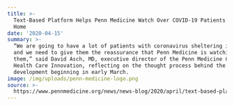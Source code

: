 ```yaml
---
title: >-
  Text-Based Platform Helps Penn Medicine Watch Over COVID-19 Patients Safe at
  Home
date: '2020-04-15'
summary: >-
  “We are going to have a lot of patients with coronavirus sheltering in place,
  and we need to give them the reassurance that Penn Medicine is watching over
  them,” said David Asch, MD, executive director of the Penn Medicine Center for
  Health Care Innovation, reflecting on the thought process behind the tool’s
  development beginning in early March.
image: /img/uploads/penn-medicine-logo.png
source: >-
  https://www.pennmedicine.org/news/news-blog/2020/april/text-based-platform-helps-penn-watch-over-covid19-patients-safe-at-home
---
```


